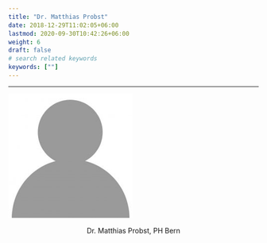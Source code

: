 ```yaml
---
title: "Dr. Matthias Probst"
date: 2018-12-29T11:02:05+06:00
lastmod: 2020-09-30T10:42:26+06:00
weight: 6
draft: false
# search related keywords
keywords: [""]
---
```


---
<img src="foto_placeholder.jpg" 
	title="Dr. Matthias Probst" width="250" />


<div align="center">
	Dr. Matthias Probst, PH Bern
</div>

